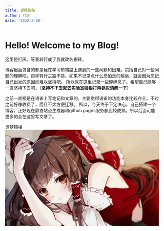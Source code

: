 ```yaml
---
title: 提桶跑路
author: 打灰
date: '2022-8-28'
---
```


# Hello! Welcome to my Blog!

这里是打灰。等我转行成了我就改名搬砖。

博客里面包含的都是我在学习前端路上遇到的一些问题和困难。包括自己对一些问题的理解吧。自学转行之路不易，如果不记录点什么恐怕走的越远，就会因为忘记自己出发的原因而难以坚持吧。
所以就在这里记录一些碎碎念了。希望自己能够一直坚持下去吧。（**坚持不下去就去实验室狠狠打两锅灰清醒一下**）


之前一直都是在语雀上写笔记和文章的，主要觉得语雀的功能本身比较齐全。不过之前好像收费了，而且不太方便迁移。
所以，今天终于下定决心，自己搭建一个博客。正好现在静态站点生成器和github pages服务都比较成熟。所以后面可能更多的会在这里写文章了。


灵梦镇楼
![我永远喜欢博丽灵梦](./assets/lm.png)
